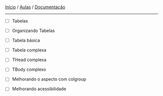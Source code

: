[Início](https://github.com/Thalyalm/rocketseat-trilha-fundamentar) /
[Aulas](https://github.com/Thalyalm/rocketseat-trilha-fundamentar/tree/main/aulas) /
[Documentação](https://github.com/Thalyalm/rocketseat-trilha-fundamentar/tree/main/documentacao)

---

- [ ] Tabelas

- [ ] Organizando Tabelas

- [ ] Tabela básica

- [ ] Tabela complexa

- [ ] THead complexa

- [ ] TBody complexo

- [ ] Melhorando o aspecto com colgroup

- [ ] Melhorando acessibilidade